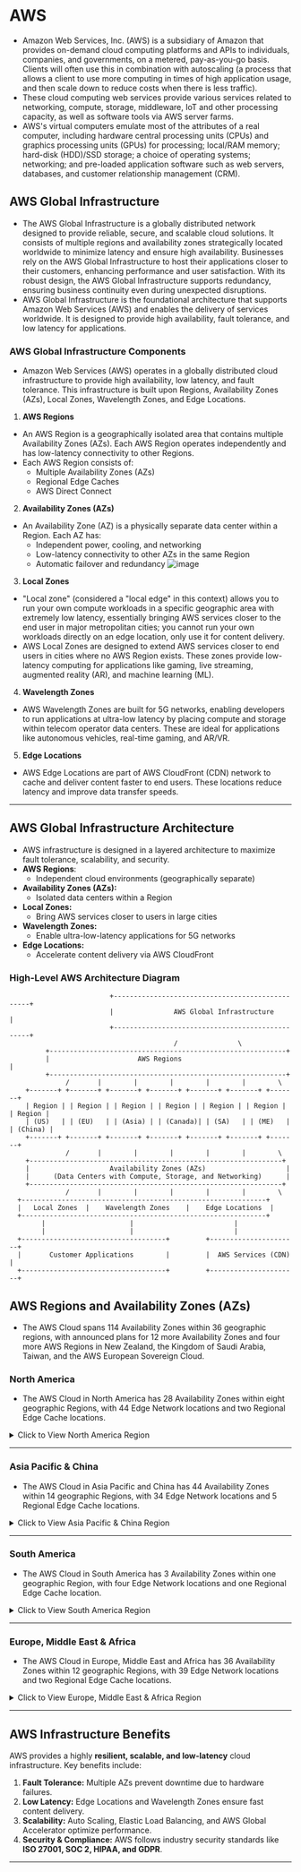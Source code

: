 # AWS
- Amazon Web Services, Inc. (AWS) is a subsidiary of Amazon that provides on-demand cloud computing platforms and APIs to individuals, companies, and governments, on a metered, pay-as-you-go basis. Clients will often use this in combination with autoscaling (a process that allows a client to use more computing in times of high application usage, and then scale down to reduce costs when there is less traffic).
- These cloud computing web services provide various services related to networking, compute, storage, middleware, IoT and other processing capacity, as well as software tools via AWS server farms.
- AWS's virtual computers emulate most of the attributes of a real computer, including hardware central processing units (CPUs) and graphics processing units (GPUs) for processing; local/RAM memory; hard-disk (HDD)/SSD storage; a choice of operating systems; networking; and pre-loaded application software such as web servers, databases, and customer relationship management (CRM).

## AWS Global Infrastructure
- The AWS Global Infrastructure is a globally distributed network designed to provide reliable, secure, and scalable cloud solutions. It consists of multiple regions and availability zones strategically located worldwide to minimize latency and ensure high availability. Businesses rely on the AWS Global Infrastructure to host their applications closer to their customers, enhancing performance and user satisfaction. With its robust design, the AWS Global Infrastructure supports redundancy, ensuring business continuity even during unexpected disruptions.
- AWS Global Infrastructure is the foundational architecture that supports Amazon Web Services (AWS) and enables the delivery of services worldwide. It is designed to provide high availability, fault tolerance, and low latency for applications.

### AWS Global Infrastructure Components
- Amazon Web Services (AWS) operates in a globally distributed cloud infrastructure to provide high availability, low latency, and fault tolerance. This infrastructure is built upon Regions, Availability Zones (AZs), Local Zones, Wavelength Zones, and Edge Locations.
  
1. **AWS Regions**
- An AWS Region is a geographically isolated area that contains multiple Availability Zones (AZs). Each AWS Region operates independently and has low-latency connectivity to other Regions.
- Each AWS Region consists of:
  - Multiple Availability Zones (AZs)
  - Regional Edge Caches
  - AWS Direct Connect

2. **Availability Zones (AZs)**
- An Availability Zone (AZ) is a physically separate data center within a Region. Each AZ has:
  - Independent power, cooling, and networking
  - Low-latency connectivity to other AZs in the same Region
  - Automatic failover and redundancy
![image](https://github.com/user-attachments/assets/7724111e-4ce5-47e8-bc96-da24a4a541ff)  

3. **Local Zones**
- "Local zone" (considered a "local edge" in this context) allows you to run your own compute workloads in a specific geographic area with extremely low latency, essentially bringing AWS services closer to the end user in major metropolitan cities; you cannot run your own workloads directly on an edge location, only use it for content delivery. 
- AWS Local Zones are designed to extend AWS services closer to end users in cities where no AWS Region exists. These zones provide low-latency computing for applications like gaming, live streaming, augmented reality (AR), and machine learning (ML).

4. **Wavelength Zones**
- AWS Wavelength Zones are built for 5G networks, enabling developers to run applications at ultra-low latency by placing compute and storage within telecom operator data centers. These are ideal for applications like autonomous vehicles, real-time gaming, and AR/VR.
  
5. **Edge Locations**
- AWS Edge Locations are part of AWS CloudFront (CDN) network to cache and deliver content faster to end users. These locations reduce latency and improve data transfer speeds.

---
## AWS Global Infrastructure Architecture
- AWS infrastructure is designed in a layered architecture to maximize fault tolerance, scalability, and security.
- **AWS Regions**:
  - Independent cloud environments (geographically separate)
- **Availability Zones (AZs):**
  - Isolated data centers within a Region
- **Local Zones:**
  - Bring AWS services closer to users in large cities
- **Wavelength Zones:**
  - Enable ultra-low-latency applications for 5G networks
- **Edge Locations:**
  - Accelerate content delivery via AWS CloudFront

### **High-Level AWS Architecture Diagram**  

```pgsql
                         +-------------------------------------------------+
                         |               AWS Global Infrastructure         |
                         +-------------------------------------------------+
                                         /               \
         +-----------------------------------------------------------+
         |                      AWS Regions                           |
         +-----------------------------------------------------------+
              /       |        |        |        |        |        \
    +-------+ +-------+ +-------+ +-------+ +-------+ +-------+ +-------+
    | Region | | Region | | Region | | Region | | Region | | Region | | Region |
    | (US)   | | (EU)   | | (Asia) | | (Canada)| | (SA)   | | (ME)   | | (China) |
    +-------+ +-------+ +-------+ +-------+ +-------+ +-------+ +-------+
              /       |        |        |        |        |        \
    +---------------------------------------------------------------+
    |                    Availability Zones (AZs)                    |
    |      (Data Centers with Compute, Storage, and Networking)      |
    +---------------------------------------------------------------+
              /       |        |        |        |        |        \
  +-------------------------------------------------------------+
  |   Local Zones  |    Wavelength Zones    |    Edge Locations  |
  +-------------------------------------------------------------+
        |                     |                         |
        |                     |                         |
  +------------------------------------+         +----------------------+
  |       Customer Applications        |         |  AWS Services (CDN)  |
  +------------------------------------+         +----------------------+
```


## **AWS Regions and Availability Zones (AZs)**  
- The AWS Cloud spans 114 Availability Zones within 36 geographic regions, with announced plans for 12 more Availability Zones and four more AWS Regions in New Zealand, the Kingdom of Saudi Arabia, Taiwan, and the AWS European Sovereign Cloud.
  
### **North America**  
- The AWS Cloud in North America has 28 Availability Zones within eight geographic Regions, with 44 Edge Network locations and two Regional Edge Cache locations.
  
<details>
  <summary>Click to View North America Region</summary>

| **Region**              | **Availability Zones (AZs)**                                                                 | **Local Zones**                                                                                              | **Wavelength Zones**                           |
|-------------------------|----------------------------------------------------------------------------------------------|--------------------------------------------------------------------------------------------------------------|------------------------------------------------|
| **Northern Virginia**   | `us-east-1a`, `us-east-1b`, `us-east-1c`, `us-east-1d`, `us-east-1e`, `us-east-1f`                      | Atlanta, Boston, Chicago, Dallas, Denver, Houston, Kansas City, Las Vegas, Los Angeles, Miami, Minneapolis, New York City, Philadelphia, Phoenix, Portland, Seattle | Boston, Chicago, Dallas, Denver, Los Angeles, Miami, New York City, San Francisco |
| **Ohio**               | `us-east-2a`, `us-east-2b`, `us-east-2c`                                                           | -                                                                                                            | -                                              |
| **Northern California** | `us-west-1a`, `us-west-1b`, `us-west-1c`                                                           | -                                                                                                            | -                                              |
| **Oregon**             | `us-west-2a`, `us-west-2b`, `us-west-2c`, `us-west-2d`                                               | Los Angeles, Las Vegas, Phoenix, Salt Lake City, Seattle, Portland, Denver                                   | San Francisco, Seattle                         |
| **AWS GovCloud (US-East)** | `us-gov-east-1a`, `us-gov-east-1b`, `us-gov-east-1c`                                         | -                                                                                                            | -                                              |
| **AWS GovCloud (US-West)** | `us-gov-west-1a`, `us-gov-west-1b`, `us-gov-west-1c`                                         | -                                                                                                            | -                                              |
| **Canada Central**     | `ca-central-1a`, `ca-central-1b`, `ca-central-1c`                                                  | -                                                                                                            | -                                              |
| **Canada West**        | `ca-west-1a`, `ca-west-1b`, `ca-west-1c`                                                            | -                                                                                                            | -                                              |
| **Mexico (Central)**   | `mx-central-1a`, `mx-central-1b`, `mx-central-1c`                                                  | -                                                                                                            | -                                              |

#### **Edge Locations in North America**  
- **USA:** Ashburn (VA), Atlanta (GA), Boston (MA), Chicago (IL), Columbus (OH), Dallas/Fort Worth (TX), Denver (CO), Houston (TX), Jacksonville (FL), Kansas City (MO), Los Angeles (CA), Miami (FL), Minneapolis (MN), Nashville (TN), New York (NY), Newark (NJ), Philadelphia (PA), Phoenix (AZ), Portland (OR), Salt Lake City (UT), San Jose (CA), Seattle (WA), South Bend (IN), St. Louis (MO), Tampa Bay (FL), Washington D.C.  
- **Canada:** Montreal (QC), Toronto (ON)  
- **Mexico:** Queretaro  

#### **Regional Edge Caches in North America**  
- **Northern Virginia, Ohio, Oregon**  

</details>

---

### **Asia Pacific & China** 
- The AWS Cloud in Asia Pacific and China has 44 Availability Zones within 14 geographic Regions, with 34 Edge Network locations and 5 Regional Edge Cache locations.

<details>
  <summary>Click to View Asia Pacific & China Region</summary>
  
| **Region**            | **Availability Zones (AZs)**                                                             | **Local Zones** | **Wavelength Zones**  |
|----------------------|------------------------------------------------------------------------------------------|-----------------|-----------------------|
| **Beijing**         | `cn-north-1a`, `cn-north-1b`, `cn-north-1c`                                                    | -               | -                     |
| **Hong Kong SAR**   | `ap-east-1a`, `ap-east-1b`, `ap-east-1c`                                                       | -               | -                     |
| **Hyderabad**       | `ap-south-2a`, `ap-south-2b`, `ap-south-2c`                                                    | -               | -                     |
| **Jakarta**         | `ap-southeast-3a`, `ap-southeast-3b`, `ap-southeast-3c`                                        | -               | -                     |
| **Malaysia**        | `ap-southeast-4a`, `ap-southeast-4b`, `ap-southeast-4c`                                        | -               | -                     |
| **Melbourne**       | `ap-southeast-5a`, `ap-southeast-5b`, `ap-southeast-5c`                                        | -               | -                     |
| **Mumbai**         | `ap-south-1a`, `ap-south-1b`, `ap-south-1c`                                                     | Chennai, Kolkata | -                     |
| **Ningxia**        | `cn-northwest-1a`, `cn-northwest-1b`, `cn-northwest-1c`                                         | -               | -                     |
| **Osaka**          | `ap-northeast-3a`, `ap-northeast-3b`, `ap-northeast-3c`                                         | -               | -                     |
| **Seoul**          | `ap-northeast-2a`, `ap-northeast-2b`, `ap-northeast-2c`, `ap-northeast-2d`                        | -               | Seoul                 |
| **Singapore**      | `ap-southeast-1a`, `ap-southeast-1b`, `ap-southeast-1c`                                         | Jakarta         | -                     |
| **Sydney**         | `ap-southeast-2a`, `ap-southeast-2b`, `ap-southeast-2c`                                         | Perth, Brisbane | -                     |
| **Thailand**       | `ap-southeast-6a`, `ap-southeast-6b`, `ap-southeast-6c`                                         | Bangkok         | -                     |
| **Tokyo**          | `ap-northeast-1a`, `ap-northeast-1b`, `ap-northeast-1c`, `ap-northeast-1d`                        | Osaka           | Tokyo                 |

#### **Edge Locations in Asia Pacific & China**  
- **Australia:** Brisbane, Melbourne, Perth, Sydney  
- **China:** Beijing, Shanghai, Zhongwei, Shenzhen  
- **India:** Bangalore, Chennai, Hyderabad, Kolkata, Mumbai, New Delhi, Pune  
- **Indonesia:** Jakarta  
- **Japan:** Osaka, Tokyo  
- **Malaysia:** Kuala Lumpur  
- **New Zealand:** Auckland  
- **Philippines:** Manila  
- **South Korea:** Seoul  
- **Taiwan:** Taipei  
- **Thailand:** Bangkok  
- **Vietnam:** Hanoi, Ho Chi Minh City  

#### **Regional Edge Caches in Asia Pacific & China**  
- **Mumbai, Singapore, Seoul, Tokyo, Sydney**  

</details>

---

### **South America**  
- The AWS Cloud in South America has 3 Availability Zones within one geographic Region, with four Edge Network locations and one Regional Edge Cache location.

<details>
  <summary>Click to View South America Region</summary>

| **Region**         | **Availability Zones (AZs)**  |
|-------------------|----------------------------|
| **São Paulo**    | `sa-east-1a`, `sa-east-1b`, `sa-east-1c` |

#### **Edge Locations in South America**  
- **Argentina:** Buenos Aires  
- **Brazil:** Fortaleza, Rio de Janeiro, São Paulo  
- **Chile:** Santiago  
- **Colombia:** Bogotá  
- **Peru:** Lima  

#### **Regional Edge Caches in South America**  
- **São Paulo**  

</details>

---

### **Europe, Middle East & Africa**  
- The AWS Cloud in Europe, Middle East and Africa has 36 Availability Zones within 12 geographic Regions, with 39 Edge Network locations and two Regional Edge Cache locations.

<details>
  <summary>Click to View Europe, Middle East & Africa Region</summary>

| **Region**       | **Availability Zones (AZs)** | **Local Zones** | **Wavelength Zones**  |
|-----------------|-----------------------------|-----------------|-----------------------|
| **Bahrain**    | `me-south-1a`, `me-south-1b`, `me-south-1c` | Manama | - |
| **Cape Town**  | `af-south-1a`, `af-south-1b`, `af-south-1c` | Johannesburg | - |
| **Frankfurt**  | `eu-central-1a`, `eu-central-1b`, `eu-central-1c` | Hamburg, Berlin | - |
| **Ireland**    | `eu-west-1a`, `eu-west-1b`, `eu-west-1c` | - | - |
| **London**     | `eu-west-2a`, `eu-west-2b`, `eu-west-2c` | - | London |
| **Paris**      | `eu-west-3a`, `eu-west-3b`, `eu-west-3c` | - | - |
| **Stockholm**  | `eu-north-1a`, `eu-north-1b`, `eu-north-1c` | - | - |

#### **Edge Locations in Europe, Middle East & Africa**  
- **Cities:** Amsterdam, Berlin, Dubai, Frankfurt, Johannesburg, London, Madrid, Paris, Stockholm, Tel Aviv, Zurich  

#### **Regional Edge Caches in Europe, Middle East & Africa**  
- **Frankfurt, London**  

</details>

---

## **AWS Infrastructure Benefits**  

AWS provides a highly **resilient, scalable, and low-latency** cloud infrastructure. Key benefits include:  

1. **Fault Tolerance:** Multiple AZs prevent downtime due to hardware failures.  
2. **Low Latency:** Edge Locations and Wavelength Zones ensure fast content delivery.  
3. **Scalability:** Auto Scaling, Elastic Load Balancing, and AWS Global Accelerator optimize performance.  
4. **Security & Compliance:** AWS follows industry security standards like **ISO 27001, SOC 2, HIPAA, and GDPR**.  

---

